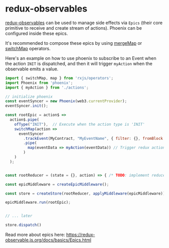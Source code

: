# redux-observables

[redux-observables](https://redux-observable.js.org/) can be used to manage side effects via `Epics` (their core primitive to receive and create stream of actions).  Phoenix can be configured inside these epics. 

It's recommended to compose these epics by using [mergeMap](https://www.learnrxjs.io/operators/transformation/mergemap.html) or [switchMap](https://www.learnrxjs.io/operators/transformation/switchmap.html) operators.

Here's an example on how to use phoenix to subscribe to an Event when the action `INIT` is dispatched, and then it will trigger `myAction` when the observable emits a value.

```js
import { switchMap, map } from 'rxjs/operators';
import Phoenix from 'phoenix';
import { myAction } from './actions';

// initialize phoenix
const eventSyncer = new Phoenix(web3.currentProvider);
eventSyncer.init();

const rootEpic = action$ =>
  action$.pipe(
    ofType("INIT"),  // Execute when the action type is 'INIT'
    switchMap(action =>
      eventSyncer
        .trackEvent(MyContract, "MyEventName", { filter: {}, fromBlock: 1})
        .pipe(
          map(eventData => myAction(eventData)) // Trigger redux action: MY_ACTION
        )
    )
  );


const rootReducer = (state = {}, action) => { /* TODO: implement reducer */ };

const epicMiddleware = createEpicMiddleware();

const store = createStore(rootReducer, applyMiddleware(epicMiddleware));

epicMiddleware.run(rootEpic);


// ... later

store.dispatch()
```

Read more about epics here: https://redux-observable.js.org/docs/basics/Epics.html